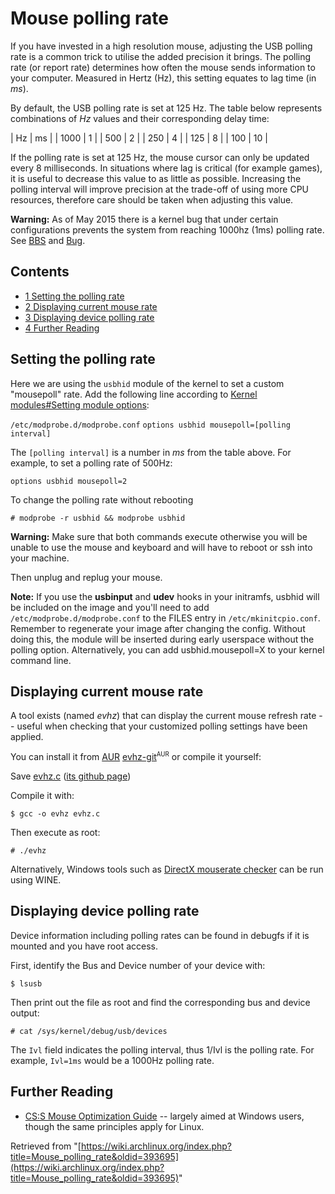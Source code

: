 # Mouse polling rate

If you have invested in a high resolution mouse, adjusting the USB polling rate is a common trick to utilise the added precision it brings. The polling rate (or report rate) determines how often the mouse sends information to your computer. Measured in Hertz (Hz), this setting equates to lag time (in _ms_).

By default, the USB polling rate is set at 125 Hz. The table below represents combinations of _Hz_ values and their corresponding delay time:

| Hz | ms |
| 1000 | 1 |
| 500 | 2 |
| 250 | 4 |
| 125 | 8 |
| 100 | 10 |

If the polling rate is set at 125 Hz, the mouse cursor can only be updated every 8 milliseconds. In situations where lag is critical (for example games), it is useful to decrease this value to as little as possible. Increasing the polling interval will improve precision at the trade-off of using more CPU resources, therefore care should be taken when adjusting this value.

**Warning:** As of May 2015 there is a kernel bug that under certain configurations prevents the system from reaching 1000hz (1ms) polling rate. See [BBS](https://bbs.archlinux.org/viewtopic.php?pid=1528109) and [Bug](https://bugzilla.kernel.org/show_bug.cgi?id=60586).

## Contents

*   [1 Setting the polling rate](#Setting_the_polling_rate)
*   [2 Displaying current mouse rate](#Displaying_current_mouse_rate)
*   [3 Displaying device polling rate](#Displaying_device_polling_rate)
*   [4 Further Reading](#Further_Reading)

## Setting the polling rate

Here we are using the `usbhid` module of the kernel to set a custom "mousepoll" rate. Add the following line according to [Kernel modules#Setting module options](/index.php/Kernel_modules#Setting_module_options "Kernel modules"):

 `/etc/modprobe.d/modprobe.conf`  `options usbhid mousepoll=[polling interval]` 

The `[polling interval]` is a number in _ms_ from the table above. For example, to set a polling rate of 500Hz:

```
options usbhid mousepoll=2

```

To change the polling rate without rebooting

```
# modprobe -r usbhid && modprobe usbhid

```

**Warning:** Make sure that both commands execute otherwise you will be unable to use the mouse and keyboard and will have to reboot or ssh into your machine.

Then unplug and replug your mouse.

**Note:** If you use the **usbinput** and **udev** hooks in your initramfs, usbhid will be included on the image and you'll need to add `/etc/modprobe.d/modprobe.conf` to the FILES entry in `/etc/mkinitcpio.conf`. Remember to regenerate your image after changing the config. Without doing this, the module will be inserted during early userspace without the polling option. Alternatively, you can add usbhid.mousepoll=X to your kernel command line.

## Displaying current mouse rate

A tool exists (named _evhz_) that can display the current mouse refresh rate -- useful when checking that your customized polling settings have been applied.

You can install it from [AUR](/index.php/AUR "AUR") [evhz-git](https://aur.archlinux.org/packages/evhz-git/)<sup><small>AUR</small></sup> or compile it yourself:

Save [evhz.c](https://github.com/ian-kelling/evhz/raw/master/evhz.c) ([its github page](https://github.com/ian-kelling/evhz))

Compile it with:

```
$ gcc -o evhz evhz.c

```

Then execute as root:

```
# ./evhz

```

Alternatively, Windows tools such as [DirectX mouserate checker](http://razerblueprints.net/index.php/View-document-details/18-DirectX-mouserate-checker.html) can be run using WINE.

## Displaying device polling rate

Device information including polling rates can be found in debugfs if it is mounted and you have root access.

First, identify the Bus and Device number of your device with:

```
$ lsusb

```

Then print out the file as root and find the corresponding bus and device output:

```
# cat /sys/kernel/debug/usb/devices

```

The `Ivl` field indicates the polling interval, thus 1/Ivl is the polling rate. For example, `Ivl=1ms` would be a 1000Hz polling rate.

## Further Reading

*   [CS:S Mouse Optimization Guide](http://www.overclock.net/computer-peripherals/173255-cs-s-mouse-optimization-guide.html) -- largely aimed at Windows users, though the same principles apply for Linux.

Retrieved from "[https://wiki.archlinux.org/index.php?title=Mouse_polling_rate&oldid=393695](https://wiki.archlinux.org/index.php?title=Mouse_polling_rate&oldid=393695)"